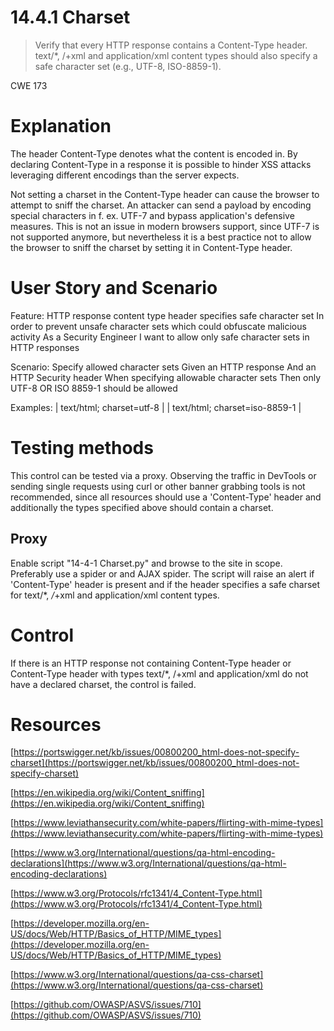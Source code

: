 # 14.4.1 Charset

> Verify that every HTTP response contains a Content-Type header. text/*, /+xml and application/xml content types should also specify a safe character set (e.g., UTF-8, ISO-8859-1).

CWE 173

# Explanation

The header Content-Type denotes what the content is encoded in. By declaring Content-Type in a response it is possible to hinder XSS attacks leveraging different encodings than the server expects.

Not setting a charset in the Content-Type header can cause the browser to attempt to sniff the charset. An attacker can send a payload by encoding special characters in f. ex. UTF-7 and bypass application's defensive measures. This is not an issue in modern browsers support, since UTF-7 is not supported anymore, but nevertheless it is a best practice not to allow the browser to sniff the charset by setting it in Content-Type header. 

# User Story and Scenario

Feature: HTTP response content type header specifies safe character set
	In order to prevent unsafe character sets which could obfuscate malicious activity
	As a Security Engineer
	I want to allow only safe character sets in HTTP responses

Scenario: Specify allowed character sets
    Given an HTTP response
    And an HTTP Security header
    When specifying allowable character sets
    Then only UTF-8 OR ISO 8859-1 should be allowed

Examples:
| text/html; charset=utf-8 |
| text/html; charset=iso-8859-1 |


# Testing methods

This control can be tested via a proxy. Observing the traffic in DevTools or sending single requests using curl or other banner grabbing tools is not recommended, since all resources should use a 'Content-Type' header and additionally the types specified above should contain a charset.

## Proxy

Enable script "14-4-1 Charset.py" and browse to the site in scope. Preferably use a spider or and AJAX spider. The script will raise an alert if 'Content-Type' header is present and if the header specifies a safe charset for text/*, */*+xml and application/xml content types.

# Control

If there is an HTTP response not containing Content-Type header or Content-Type header with types text/*, /+xml and application/xml do not have a declared charset, the control is failed.

# Resources

[https://portswigger.net/kb/issues/00800200_html-does-not-specify-charset](https://portswigger.net/kb/issues/00800200_html-does-not-specify-charset)

[https://en.wikipedia.org/wiki/Content_sniffing](https://en.wikipedia.org/wiki/Content_sniffing)

[https://www.leviathansecurity.com/white-papers/flirting-with-mime-types](https://www.leviathansecurity.com/white-papers/flirting-with-mime-types)

[https://www.w3.org/International/questions/qa-html-encoding-declarations](https://www.w3.org/International/questions/qa-html-encoding-declarations)

[https://www.w3.org/Protocols/rfc1341/4_Content-Type.html](https://www.w3.org/Protocols/rfc1341/4_Content-Type.html)

[https://developer.mozilla.org/en-US/docs/Web/HTTP/Basics_of_HTTP/MIME_types](https://developer.mozilla.org/en-US/docs/Web/HTTP/Basics_of_HTTP/MIME_types)

[https://www.w3.org/International/questions/qa-css-charset](https://www.w3.org/International/questions/qa-css-charset)

[https://github.com/OWASP/ASVS/issues/710](https://github.com/OWASP/ASVS/issues/710)
